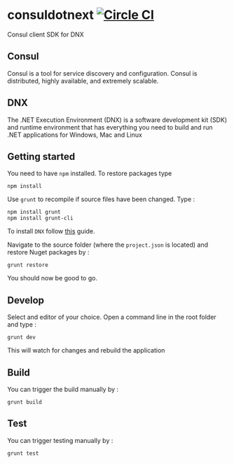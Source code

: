 # consuldotnext [![Circle CI](https://circleci.com/gh/rtezli/consuldotnext.svg?style=svg)](https://circleci.com/gh/rtezli/consuldotnext)

Consul client SDK for DNX

## Consul

Consul is a tool for service discovery and configuration. Consul is distributed, highly available, and extremely scalable.

## DNX

The .NET Execution Environment (DNX) is a software development kit (SDK) and runtime environment that has everything you need to build and run .NET applications for Windows, Mac and Linux

## Getting started

You need to have `npm` installed. To restore packages type

    npm install

Use `grunt` to recompile if source files have been changed. Type :

    npm install grunt
    npm install grunt-cli

To install `DNX` follow [this](http://docs.asp.net/en/latest/getting-started/index.html) guide.

Navigate to the source folder (where the `project.json` is located) and restore Nuget packages by :

    grunt restore

You should now be good to go.

## Develop

Select and editor of your choice. Open a command line in the root folder and type :

    grunt dev

This will watch for changes and rebuild the application

## Build

You can trigger the build manually by :

    grunt build

## Test

You can trigger testing manually by :

    grunt test
